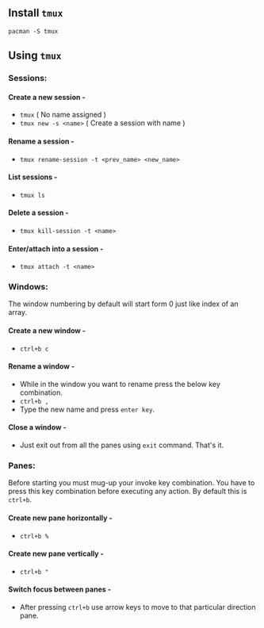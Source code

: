 ## Install `tmux`

`pacman -S tmux`

## Using `tmux`

### Sessions:

#### Create a new session -

- `tmux` ( No name assigned )
- `tmux new -s <name>` ( Create a session with name )

#### Rename a session -

- `tmux rename-session -t <prev_name> <new_name>`

#### List sessions -

- `tmux ls`

#### Delete a session -

- `tmux kill-session -t <name>`

#### Enter/attach into a session -

- `tmux attach -t <name>`

### Windows:

The window numbering by default will start form 0 just like index of an array.

#### Create a new window -

- `ctrl+b c`

#### Rename a window -

- While in the window you want to rename press the below key combination.
- `ctrl+b ,`
- Type the new name and press `enter key`.

#### Close a window -

- Just exit out from all the panes using `exit` command. That's it.

### Panes:

Before starting you must mug-up your invoke key combination. You have to press this key combination before executing any action. By default this is `ctrl+b`.

#### Create new pane horizontally -

- `ctrl+b %`

#### Create new pane vertically -

- `ctrl+b "`

#### Switch focus between panes -

- After pressing `ctrl+b` use arrow keys to move to that particular direction pane.
